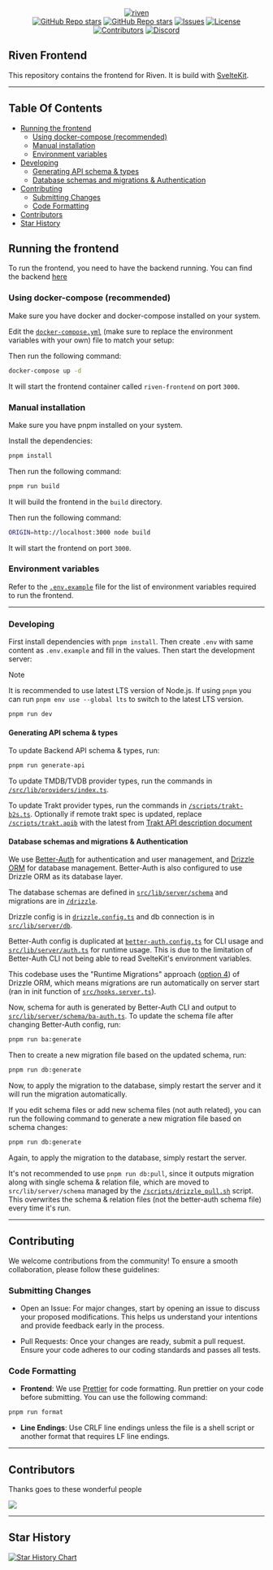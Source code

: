 <div align="center">
  <a href="https://github.com/rivenmedia/riven">
    <picture>
      <source media="(prefers-color-scheme: dark)" srcset="https://raw.githubusercontent.com/rivenmedia/riven/main/assets/riven-light.png">
      <img alt="riven" src="https://raw.githubusercontent.com/rivenmedia/riven/main/assets/riven-dark.png">
    </picture>
  </a>
</div>

<div align="center">
  <a href="https://github.com/rivenmedia/riven/stargazers"><img alt="GitHub Repo stars" src="https://img.shields.io/github/stars/rivenmedia/riven?label=Riven+Backend"></a>
    <a href="https://github.com/rivenmedia/riven-frontend/stargazers"><img alt="GitHub Repo stars" src="https://img.shields.io/github/stars/rivenmedia/riven-frontend?label=Riven+Frontend"></a>
  <a href="https://github.com/rivenmedia/riven/issues"><img alt="Issues" src="https://img.shields.io/github/issues/rivenmedia/riven-frontend" /></a>
  <a href="https://github.com/rivenmedia/riven/blob/main/LICENSE"><img alt="License" src="https://img.shields.io/github/license/rivenmedia/riven-frontend"></a>
  <a href="https://github.com/rivenmedia/riven/graphs/contributors-frontend"><img alt="Contributors" src="https://img.shields.io/github/contributors/rivenmedia/riven-frontend" /></a>
  <a href="https://discord.riven.tv"><img alt="Discord" src="https://img.shields.io/badge/Join%20discord-8A2BE2" /></a>
</div>

## Riven Frontend

This repository contains the frontend for Riven. It is build with [SvelteKit](https://kit.svelte.dev/).

---

## Table Of Contents

- [Running the frontend](#running-the-frontend)
    - [Using docker-compose (recommended)](#using-docker-compose-recommended)
    - [Manual installation](#manual-installation)
    - [Environment variables](#environment-variables)
- [Developing](#developing)
    - [Generating API schema & types](#generating-api-schema--types)
    - [Database schemas and migrations & Authentication](#database-schemas-and-migrations--authentication)
- [Contributing](#contributing)
    - [Submitting Changes](#submitting-changes)
    - [Code Formatting](#code-formatting)
- [Contributors](#contributors)
- [Star History](#star-history)

## Running the frontend

To run the frontend, you need to have the backend running. You can find the backend [here](https://github.com/rivenmedia/riven)

### Using docker-compose (recommended)

Make sure you have docker and docker-compose installed on your system.

Edit the [`docker-compose.yml`](./docker-compose.yml) (make sure to replace the environment variables with your own) file to match your setup:

Then run the following command:

```bash
docker-compose up -d
```

It will start the frontend container called `riven-frontend` on port `3000`.

### Manual installation

Make sure you have pnpm installed on your system.

Install the dependencies:

```bash
pnpm install
```

Then run the following command:

```bash
pnpm run build
```

It will build the frontend in the `build` directory.

Then run the following command:

```bash
ORIGIN=http://localhost:3000 node build
```

It will start the frontend on port `3000`.

### Environment variables

Refer to the [`.env.example`](./.env.example) file for the list of environment variables required to run the frontend.

---

### Developing

First install dependencies with `pnpm install`. Then create `.env` with same content as `.env.example` and fill in the values. Then start the development server:

> [!NOTE]  
> It is recommended to use latest LTS version of Node.js. If using `pnpm` you can run `pnpm env use --global lts` to switch to the latest LTS version.

```bash
pnpm run dev
```

#### Generating API schema & types

To update Backend API schema & types, run:

```bash
pnpm run generate-api
```

To update TMDB/TVDB provider types, run the commands in [`/src/lib/providers/index.ts`](./src/lib/providers/index.ts).

To update Trakt provider types, run the commands in [`/scripts/trakt-b2s.ts`](./scripts/trakt-b2s.ts). Optionally if remote trakt spec is updated, replace [`/scripts/trakt.apib`](./scripts/trakt.apib) with the latest from [Trakt API description document](https://trakt.docs.apiary.io/api-description-document)

#### Database schemas and migrations & Authentication

We use [Better-Auth](https://better-auth.dev/) for authentication and user management, and [Drizzle ORM](https://drizzle.team/) for database management. Better-Auth is also configured to use Drizzle ORM as its database layer.

The database schemas are defined in [`src/lib/server/schema`](./src/lib/server/schema) and migrations are in [`/drizzle`](./drizzle).

Drizzle config is in [`drizzle.config.ts`](./drizzle.config.ts) and db connection is in [`src/lib/server/db`](./src/lib/server/db.ts).

Better-Auth config is duplicated at [`better-auth.config.ts`](./better-auth.config.ts) for CLI usage and [`src/lib/server/auth.ts`](./src/lib/server/auth.ts) for runtime usage. This is due to the limitation of Better-Auth CLI not being able to read SvelteKit's environment variables.

This codebase uses the "Runtime Migrations" approach ([option 4](https://orm.drizzle.team/docs/migrations)) of Drizzle ORM, which means migrations are run automatically on server start (ran in init function of [`src/hooks.server.ts`](./src/hooks.server.ts)).

Now, schema for auth is generated by Better-Auth CLI and output to [`src/lib/server/schema/ba-auth.ts`](./src/lib/server/schema/ba-auth.ts). To update the schema file after changing Better-Auth config, run:

```bash
pnpm run ba:generate
```

Then to create a new migration file based on the updated schema, run:

```bash
pnpm run db:generate
```

Now, to apply the migration to the database, simply restart the server and it will run the migration automatically.

If you edit schema files or add new schema files (not auth related), you can run the following command to generate a new migration file based on schema changes:

```bash
pnpm run db:generate
```

Again, to apply the migration to the database, simply restart the server.

It's not recommended to use `pnpm run db:pull`, since it outputs migration along with single schema & relation file, which are moved to `src/lib/server/schema` managed by the [`/scripts/drizzle_pull.sh`](./scripts/drizzle_pull.sh) script. This overwrites the schema & relation files (not the better-auth schema file) every time it's run.

---

## Contributing

We welcome contributions from the community! To ensure a smooth collaboration, please follow these guidelines:

### Submitting Changes

- Open an Issue: For major changes, start by opening an issue to discuss your proposed modifications. This helps us understand your intentions and provide feedback early in the process.

- Pull Requests: Once your changes are ready, submit a pull request. Ensure your code adheres to our coding standards and passes all tests.

### Code Formatting

- **Frontend**: We use [Prettier](https://prettier.io/) for code formatting. Run prettier on your code before submitting. You can use the following command:

```bash
pnpm run format
```

- **Line Endings**: Use CRLF line endings unless the file is a shell script or another format that requires LF line endings.

---

## Contributors

Thanks goes to these wonderful people

<a href="https://github.com/rivenmedia/riven-frontend/graphs/contributors">
  <img src="https://contrib.rocks/image?repo=rivenmedia/riven-frontend" />
</a>

---

## Star History

<a href="https://www.star-history.com/#rivenmedia/riven&rivenmedia/riven-frontend&type=date&legend=top-left">
 <picture>
   <source media="(prefers-color-scheme: dark)" srcset="https://api.star-history.com/svg?repos=rivenmedia/riven,rivenmedia/riven-frontend&type=date&theme=dark&legend=top-left" />
   <source media="(prefers-color-scheme: light)" srcset="https://api.star-history.com/svg?repos=rivenmedia/riven,rivenmedia/riven-frontend&type=date&legend=top-left" />
   <img alt="Star History Chart" src="https://api.star-history.com/svg?repos=rivenmedia/riven,rivenmedia/riven-frontend&type=date&legend=top-left" />
 </picture>
</a>
